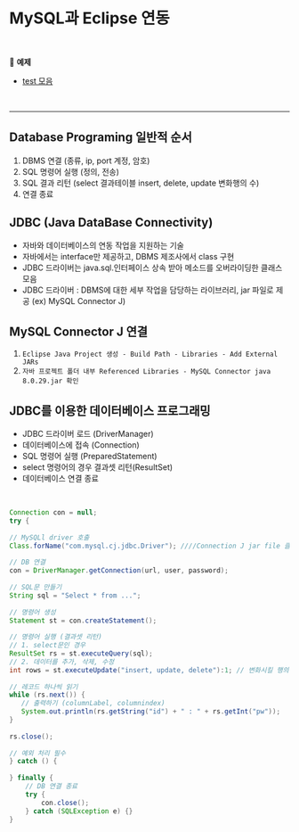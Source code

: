 # MySQL과 Eclipse 연동
<br>

:milky_way: **예제**
- [test 모음](./test/) 

<br>

---
## Database Programing 일반적 순서
1. DBMS 연결 (종류, ip, port 계정, 암호)
2. SQL 명령어 실행 (정의, 전송)
3. SQL 결과 리턴 (select 결과테이블 insert, delete, update 변화행의 수)
4. 연결 종료


## JDBC (Java DataBase Connectivity)
- 자바와 데이터베이스의 연동 작업을 지원하는 기술
- 자바에서는 interface만 제공하고, DBMS 제조사에서 class 구현
- JDBC 드라이버는 java.sql.인터페이스 상속 받아 메소드를 오버라이딩한 클래스 모음
- JDBC 드라이버 : DBMS에 대한 세부 작업을 담당하는 라이브러리, jar 파일로 제공 (ex) MySQL Connector J)

## MySQL Connector J 연결
1. `Eclipse Java Project 생성 - Build Path - Libraries - Add External JARs`
2. `자바 프로젝트 폴더 내부 Referenced Libraries - MySQL Connector java 8.0.29.jar 확인`

## JDBC를 이용한 데이터베이스 프로그래밍
- JDBC 드라이버 로드 (DriverManager)
- 데이터베이스에 접속 (Connection)
- SQL 명령어 실행 (PreparedStatement)
- select 명령어의 경우 결과셋 리턴(ResultSet)
- 데이터베이스 연결 종료

<br>

```java
Connection con = null;
try {
  
// MySQLl driver 호출    
Class.forName("com.mysql.cj.jdbc.Driver"); ////Connection J jar file 클래스 이름
    
// DB 연결
con = DriverManager.getConnection(url, user, password); 
   
// SQL문 만들기
String sql = "Select * from ...";
    
// 명령어 생성
Statement st = con.createStatement(); 
    
// 명령어 실행 (결과셋 리턴)
// 1. select문인 경우
ResultSet rs = st.executeQuery(sql);
// 2. 데이터를 추가, 삭제, 수정
int rows = st.executeUpdate("insert, update, delete"):1; // 변화시킬 행의 개수
 
// 레코드 하나씩 읽기    
while (rs.next()) {
   // 출력하기 (columnLabel, columnindex)
   System.out.println(rs.getString("id") + " : " + rs.getInt("pw"));  
}
    
rs.close();    
    
// 예외 처리 필수
} catch () {
    
} finally {
    // DB 연결 종료
    try {
        con.close();
    } catch (SQLException e) {}
}
```


